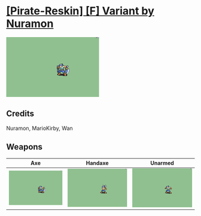 # [\[Pirate-Reskin\] \[F\] Variant by Nuramon](./)

<img src="./3.%20Axe/Axe_000.png" alt="[Pirate-Reskin] [F] Variant by Nuramon standing" />

## Credits

Nuramon, MarioKirby, Wan

## Weapons


|Axe |Handaxe |Unarmed |
|  :---: | :---: | :---: |
| <img alt="Axe animation" src="./3.%20Axe/Axe.gif" /> | <img alt="Handaxe animation" src="./4.%20Handaxe/Handaxe.gif" /> | <img alt="Unarmed animation" src="./8.%20Unarmed/Unarmed.gif" /> |
